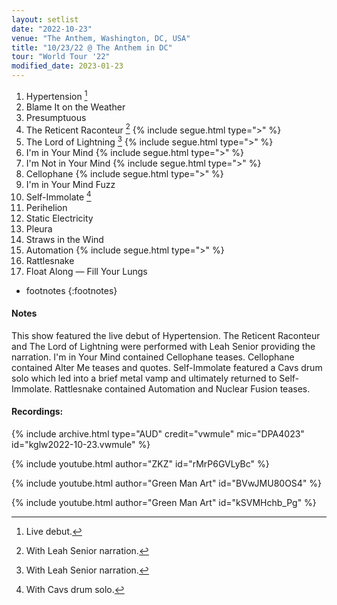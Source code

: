 ```yaml
---
layout: setlist
date: "2022-10-23"
venue: "The Anthem, Washington, DC, USA"
title: "10/23/22 @ The Anthem in DC"
tour: "World Tour '22"
modified_date: 2023-01-23
---
```


 1. Hypertension
    [^1]
 2. Blame It on the Weather
 3. Presumptuous
 4. The Reticent Raconteur
    [^2]
    {% include segue.html type=">" %}
 5. The Lord of Lightning
    [^2]
    {% include segue.html type=">" %}
 6. I'm in Your Mind
    {% include segue.html type=">" %}
 7. I'm Not in Your Mind
    {% include segue.html type=">" %}
 8. Cellophane
    {% include segue.html type=">" %}
 9. I'm in Your Mind Fuzz
10. Self-Immolate
    [^3]
11. Perihelion
12. Static Electricity
13. Pleura
14. Straws in the Wind
15. Automation
    {% include segue.html type=">" %}
16. Rattlesnake
17. Float Along — Fill Your Lungs

* footnotes
{:footnotes}
[^1]: Live debut.
[^2]: With Leah Senior narration.
[^3]: With Cavs drum solo.


#### Notes

This show featured the live debut of Hypertension. The Reticent Raconteur and The Lord of Lightning were performed with Leah Senior providing the narration. I'm in Your Mind contained Cellophane teases. Cellophane contained Alter Me teases and quotes. Self-Immolate featured a Cavs drum solo which led into a brief metal vamp and ultimately returned to Self-Immolate. Rattlesnake contained Automation and Nuclear Fusion teases.


#### Recordings:

{% include archive.html type="AUD" credit="vwmule" mic="DPA4023" id="kglw2022-10-23.vwmule" %}

{% include youtube.html author="ZKZ" id="rMrP6GVLyBc" %}

{% include youtube.html author="Green Man Art" id="BVwJMU80OS4" %}

{% include youtube.html author="Green Man Art" id="kSVMHchb_Pg" %}
